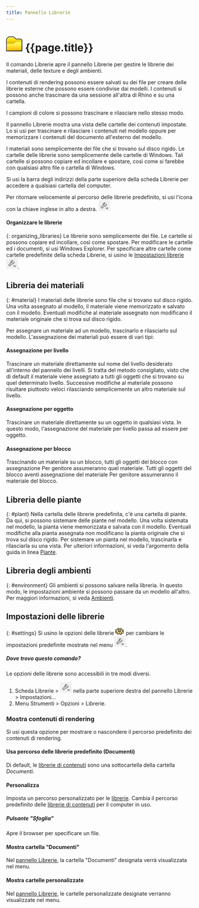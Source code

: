 ```yaml
---
title: Pannello Librerie
---
```


# ![images/libraries.svg](images/libraries.svg) {{page.title}}
Il comando Librerie apre il pannello Librerie per gestire le librerie dei materiali, delle texture e degli ambienti.

I contenuti di rendering possono essere salvati su dei file per creare delle librerie esterne che possono essere condivise dai modelli. I contenuti si possono anche trascinare da una sessione all'altra di Rhino e su una cartella.

I campioni di colore si possono trascinare e rilasciare nello stesso modo.

Il pannello Librerie mostra una vista delle cartelle dei contenuti impostate. Lo si usi per trascinare e rilasciare i contenuti nel modello oppure per memorizzare i contenuti del documento all'esterno del modello.

I materiali sono semplicemente dei file che si trovano sul disco rigido.  Le cartelle delle librerie sono semplicemente delle cartelle di Windows.  Tali cartelle si possono copiare ed incollare e spostare, così come si farebbe con qualsiasi altro file o cartella di Windows.

Si usi la barra degli indirizzi della parte superiore della scheda Librerie per accedere a qualsiasi cartella del computer.

Per ritornare velocemente al percorso delle librerie predefinito, si usi l'icona con la chiave inglese in alto a destra. ![images/library_default.png](images/library_default.png)

#### Organizzare le librerie
{: organizing_libraries}
Le librerie sono semplicemente dei file.  Le cartelle si possono copiare ed incollare, così come spostare. Per modificare le cartelle ed i documenti, si usi Windows Explorer. Per specificare altre cartelle come cartelle predefinite della scheda Librerie, si usino le [Impostazioni librerie](#settings) ![images/library_default.png](images/library_default.png).

## Libreria dei materiali
{: #material}
I materiali delle librerie sono file che si trovano sul disco rigido.  Una volta assegnato al modello, il materiale viene memorizzato e salvato con il modello. Eventuali modifiche al materiale assegnato non modificano il materiale originale che si trova sul disco rigido.

Per assegnare un materiale ad un modello, trascinarlo e rilasciarlo sul modello. L'assegnazione dei materiali può essere di vari tipi:

#### Assegnazione per livello
Trascinare un materiale direttamente sul nome del livello desiderato all'interno del pannello dei livelli. Si tratta del metodo consigliato, visto che di default il materiale viene assegnato a tutti gli oggetti che si trovano su quel determinato livello. Successive modifiche al materiale possono risultare piuttosto veloci rilasciando semplicemente un altro materiale sul livello.

#### Assegnazione per oggetto
Trascinare un materiale direttamente su un oggetto in qualsiasi vista. In questo modo, l'assegnazione del materiale per livello passa ad essere per oggetto.

#### Assegnazione per blocco
Trascinando un materiale su un blocco, tutti gli oggetti del blocco con assegnazione Per genitore assumeranno quel materiale.  Tutti gli oggetti del blocco aventi assegnazione del materiale Per genitore assumeranno il materiale del blocco.

## Libreria delle piante
{: #plant}
Nella cartella delle librerie predefinita, c'è una cartella di piante.  Da qui, si possono sistemare delle piante nel modello.  Una volta sistemata nel modello, la pianta viene memorizzata e salvata con il modello.  Eventuali modifiche alla pianta assegnata non modificano la pianta originale che si trova sul disco rigido. Per sistemare un pianta nel modello, trascinarla e rilasciarla su una vista. Per ulteriori informazioni, si veda l'argomento della guida in linea [Piante](plants.html).

## Libreria degli ambienti
{: #environment}
Gli ambienti si possono salvare nella libreria.  In questo modo, le impostazioni ambiente si possono passare da un modello all'altro.  Per maggiori informazioni, si veda [Ambienti](environment-tab.html).

## Impostazioni delle librerie
{: #settings}
Si usino le opzioni delle librerie ![images/options.png](images/options.png) per cambiare le impostazioni predefinite mostrate nel menu ![images/library_default.png](images/library_default.png).

##### Dove trovo questo comando?
Le opzioni delle librerie sono accessibili in tre modi diversi. <!-- TODO: Where is the third place? -->

 1. Scheda Librerie > ![images/library_default.png](images/library_default.png) nella parte superiore destra del pannello Librerie > Impostazioni...
 1. Menu Strumenti > Opzioni > Librerie.


### Mostra contenuti di rendering
Si usi questa opzione per mostrare o nascondere il percorso predefinito dei contenuti di rendering.

#### Usa percorso delle librerie predefinito (Documenti)
Di default, le [librerie di contenuti](libraries.html) sono una sottocartella della cartella *Documenti*.

#### Personalizza
Imposta un percorso personalizzato per le [librerie](libraries.html).   Cambia il percorso predefinito delle [librerie di contenuti](libraries.html) per il computer in uso.

##### Pulsante "Sfoglia"
Apre il browser per specificare un file.

#### Mostra cartella "Documenti"
Nel [pannello Librerie](libraries.html), la cartella "Documenti" designata verrà visualizzata nel menu.

#### Mostra cartelle personalizzate
Nel [pannello Librerie](libraries.html), le cartelle personalizzate designate verranno visualizzate nel menu.